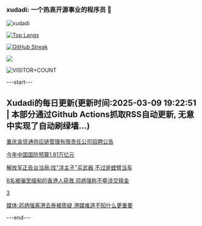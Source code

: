 ### xudadi: 一个热衷开源事业的程序员 👋

![xudadi](https://github-readme-stats-git-masterorgs-github-readme-stats-team.vercel.app/api?username=xudadi)

[![Top Langs](https://github-readme-stats.vercel.app/api/top-langs/?username=xudadi)](https://github.com/anuraghazra/github-readme-stats)

[![GitHub Streak](https://streak-stats.demolab.com?user=xudadi&locale=zh_Hans)](https://git.io/streak-stats)

![](https://raw.githubusercontent.com/xudadi/xudadi/main/assets/github-contribution-grid-snake.svg)

![VISITOR+COUNT](https://komarev.com/ghpvc/?username=xudadi&label=VISITOR+COUNT)


---start---

## Xudadi的每日更新(更新时间:2025-03-09 19:22:51 | 本部分通过Github Actions抓取RSS自动更新, 无意中实现了自动刷绿墙...)

[重庆渝贸通供应链管理有限责任公司招聘公告](https://www.gongkaoleida.com/article/2314030)

[今年中国国防预算1.81万亿元](https://m.163.com/news/article/JQ75TN9Q000189PS.html)

[解放军正告台当局:找"洋主子"买武器 不过是螳臂当车](https://m.163.com/news/article/JQ76B8M3000189PS.html)

[6名被骗至缅甸的香港人获救 邓炳强称不牵涉交赎金](https://m.163.com/news/article/JQ73M2RE05129QAF.html)

[3](https://m.163.com/touch/news/sub/domestic)

[媒体:邓炳强离港去泰被质疑 港媒难道不知什么更重要](https://m.163.com/news/article/JQ6S4FN40550A0OW.html)

---end---
